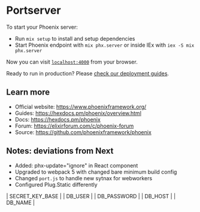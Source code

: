 # Portserver

To start your Phoenix server:

  * Run `mix setup` to install and setup dependencies
  * Start Phoenix endpoint with `mix phx.server` or inside IEx with `iex -S mix phx.server`

Now you can visit [`localhost:4000`](http://localhost:4000) from your browser.

Ready to run in production? Please [check our deployment guides](https://hexdocs.pm/phoenix/deployment.html).

## Learn more

  * Official website: https://www.phoenixframework.org/
  * Guides: https://hexdocs.pm/phoenix/overview.html
  * Docs: https://hexdocs.pm/phoenix
  * Forum: https://elixirforum.com/c/phoenix-forum
  * Source: https://github.com/phoenixframework/phoenix

## Notes: deviations from Next

  * Added: phx-update="ignore" in React component 
  * Upgraded to webpack 5 with changed bare minimum build config
  * Changed `port.js` to handle new sytnax for webworkers
  * Configured Plug.Static differently 


| SECRET_KEY_BASE |
| DB_USER |
| DB_PASSWORD |
| DB_HOST |
| DB_NAME |
